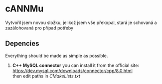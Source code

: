 # cANNMu
Vytvořil jsem novou složku, jelikož jsem vše překopal, stará je schovaná a zazálohovaná pro případ potřeby

## Depencies
Everything should be made as simple as possible.
1. **C++ MySQL connector**
you can install it from the official site: https://dev.mysql.com/downloads/connector/cpp/8.0.html <br />
then edit paths in *CMakeLists.txt* <br />
